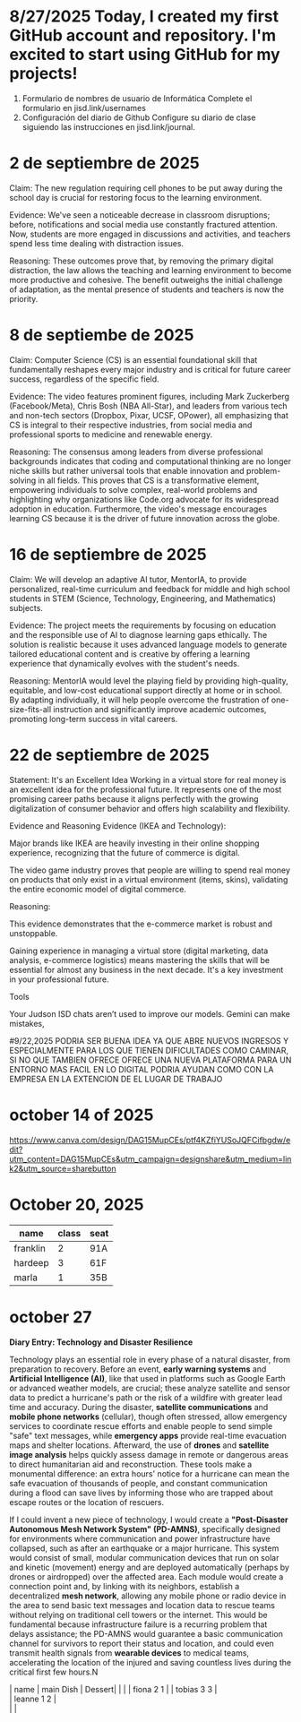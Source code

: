# 8/27/2025  Today, I created my first GitHub account and repository. I'm excited to start using GitHub for my projects!
1. Formulario de nombres de usuario de Informática
Complete el formulario en jisd.link/usernames
2. Configuración del diario de Github
Configure su diario de clase siguiendo las instrucciones en jisd.link/journal.

# 2 de septiembre de 2025

Claim: The new regulation requiring cell phones to be put away during the school day is crucial for restoring focus to the learning environment.

Evidence: We've seen a noticeable decrease in classroom disruptions; before, notifications and social media use constantly fractured attention. Now, students are more engaged in discussions and activities, and teachers spend less time dealing with distraction issues.

Reasoning: These outcomes prove that, by removing the primary digital distraction, the law allows the teaching and learning environment to become more productive and cohesive. The benefit outweighs the initial challenge of adaptation, as the mental presence of students and teachers is now the priority.

# 8 de septiembe de 2025

Claim: Computer Science (CS) is an essential foundational skill that fundamentally reshapes every major industry and is critical for future career success, regardless of the specific field.

Evidence: The video features prominent figures, including Mark Zuckerberg (Facebook/Meta), Chris Bosh (NBA All-Star), and leaders from various tech and non-tech sectors (Dropbox, Pixar, UCSF, OPower), all emphasizing that CS is integral to their respective industries, from social media and professional sports to medicine and renewable energy.

Reasoning: The consensus among leaders from diverse professional backgrounds indicates that coding and computational thinking are no longer niche skills but rather universal tools that enable innovation and problem-solving in all fields. This proves that CS is a transformative element, empowering individuals to solve complex, real-world problems and highlighting why organizations like Code.org advocate for its widespread adoption in education. Furthermore, the video's message encourages learning CS because it is the driver of future innovation across the globe.



# 16 de septiembre de 2025

Claim: We will develop an adaptive AI tutor, MentorIA, to provide personalized, real-time curriculum and feedback for middle and high school students in STEM (Science, Technology, Engineering, and Mathematics) subjects.

Evidence: The project meets the requirements by focusing on education and the responsible use of AI to diagnose learning gaps ethically. The solution is realistic because it uses advanced language models to generate tailored educational content and is creative by offering a learning experience that dynamically evolves with the student's needs.

Reasoning: MentorIA would level the playing field by providing high-quality, equitable, and low-cost educational support directly at home or in school. By adapting individually, it will help people overcome the frustration of one-size-fits-all instruction and significantly improve academic outcomes, promoting long-term success in vital careers.

# 22 de septiembre de 2025

Statement: It's an Excellent Idea
Working in a virtual store for real money is an excellent idea for the professional future. It represents one of the most promising career paths because it aligns perfectly with the growing digitalization of consumer behavior and offers high scalability and flexibility.

Evidence and Reasoning
Evidence (IKEA and Technology):

Major brands like IKEA are heavily investing in their online shopping experience, recognizing that the future of commerce is digital.

The video game industry proves that people are willing to spend real money on products that only exist in a virtual environment (items, skins), validating the entire economic model of digital commerce.

Reasoning:

This evidence demonstrates that the e-commerce market is robust and unstoppable.

Gaining experience in managing a virtual store (digital marketing, data analysis, e-commerce logistics) means mastering the skills that will be essential for almost any business in the next decade. It's a key investment in your professional future.

















Tools

Your Judson ISD chats aren’t used to improve our models. Gemini can make mistakes,




#9/22,2025 PODRIA SER BUENA IDEA YA QUE ABRE NUEVOS INGRESOS Y ESPECIALMENTE PARA LOS QUE TIENEN DIFICULTADES COMO CAMINAR, SI NO QUE TAMBIEN OFRECE OFRECE UNA NUEVA PLATAFORMA PARA UN ENTORNO MAS FACIL EN LO DIGITAL PODRIA AYUDAN COMO CON LA EMPRESA EN LA EXTENCION DE EL LUGAR DE TRABAJO




# october 14 of 2025

https://www.canva.com/design/DAG15MupCEs/ptf4KZfiYUSoJQFCifbgdw/edit?utm_content=DAG15MupCEs&utm_campaign=designshare&utm_medium=link2&utm_source=sharebutton


# October 20, 2025

 
name     |    class      |    seat          |
-------- |--------------| ------------------|
franklin |  2           |        91A        |
hardeep  |  3           |        61F        |
marla    |  1           |         35B       |                                                                                                                                               


# october 27
**Diary Entry: Technology and Disaster Resilience**

Technology plays an essential role in every phase of a natural disaster, from preparation to recovery. Before an event, **early warning systems** and **Artificial Intelligence (AI)**, like that used in platforms such as Google Earth or advanced weather models, are crucial; these analyze satellite and sensor data to predict a hurricane's path or the risk of a wildfire with greater lead time and accuracy. During the disaster, **satellite communications** and **mobile phone networks** (cellular), though often stressed, allow emergency services to coordinate rescue efforts and enable people to send simple "safe" text messages, while **emergency apps** provide real-time evacuation maps and shelter locations. Afterward, the use of **drones** and **satellite image analysis** helps quickly assess damage in remote or dangerous areas to direct humanitarian aid and reconstruction. These tools make a monumental difference: an extra hours' notice for a hurricane can mean the safe evacuation of thousands of people, and constant communication during a flood can save lives by informing those who are trapped about escape routes or the location of rescuers.

If I could invent a new piece of technology, I would create a **"Post-Disaster Autonomous Mesh Network System" (PD-AMNS)**, specifically designed for environments where communication and power infrastructure have collapsed, such as after an earthquake or a major hurricane. This system would consist of small, modular communication devices that run on solar and kinetic (movement) energy and are deployed automatically (perhaps by drones or airdropped) over the affected area. Each module would create a connection point and, by linking with its neighbors, establish a decentralized **mesh network**, allowing any mobile phone or radio device in the area to send basic text messages and location data to rescue teams without relying on traditional cell towers or the internet. This would be fundamental because infrastructure failure is a recurring problem that delays assistance; the PD-AMNS would guarantee a basic communication channel for survivors to report their status and location, and could even transmit health signals from **wearable devices** to medical teams, accelerating the location of the injured and saving countless lives during the critical first few hours.N


|     name   | main Dish   | Dessert|
|                                   |
| fiona          2            1     |
| tobias         3            3     |                         
| leanne         1            2     |                        
|                                   |                           

